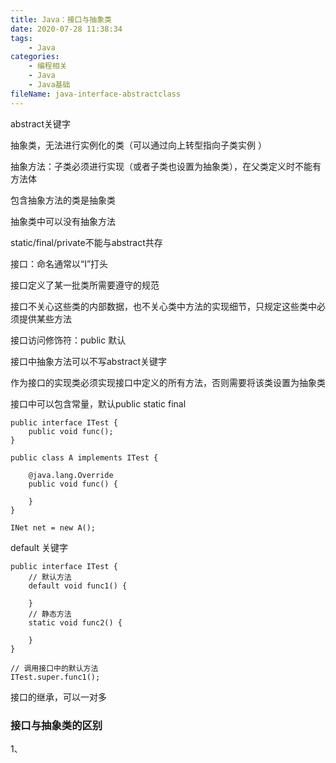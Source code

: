```yaml
---
title: Java：接口与抽象类
date: 2020-07-28 11:38:34
tags:
	- Java
categories:
	- 编程相关
	- Java
	- Java基础
fileName: java-interface-abstractclass
---
```








abstract关键字

抽象类，无法进行实例化的类（可以通过向上转型指向子类实例 ）

抽象方法：子类必须进行实现（或者子类也设置为抽象类），在父类定义时不能有方法体



包含抽象方法的类是抽象类

抽象类中可以没有抽象方法

static/final/private不能与abstract共存



接口：命名通常以“I”打头

接口定义了某一批类所需要遵守的规范

接口不关心这些类的内部数据，也不关心类中方法的实现细节，只规定这些类中必须提供某些方法





接口访问修饰符：public 默认

接口中抽象方法可以不写abstract关键字

作为接口的实现类必须实现接口中定义的所有方法，否则需要将该类设置为抽象类

接口中可以包含常量，默认public static final

```
public interface ITest {
    public void func();
}
```



```
public class A implements ITest {

    @java.lang.Override
    public void func() {

    }
}
```



```
INet net = new A();

```



default 关键字

```
public interface ITest {
	// 默认方法
	default void func1() {
		
	}
	// 静态方法
	static void func2() {
	
	}
}

// 调用接口中的默认方法
ITest.super.func1();
```

接口的继承，可以一对多





### 接口与抽象类的区别

1、 